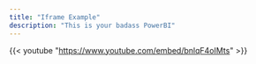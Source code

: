 ```yaml
---
title: "Iframe Example"
description: "This is your badass PowerBI"
---
```


{{< youtube "https://www.youtube.com/embed/bnlqF4oIMts" >}}